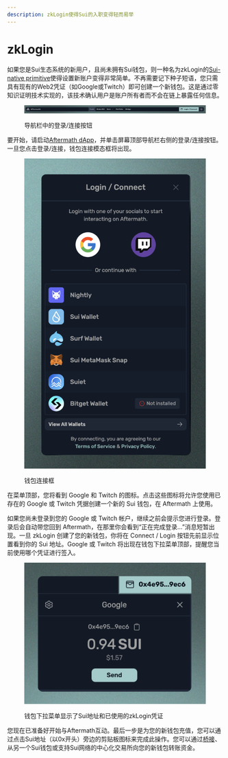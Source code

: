 ```yaml
---
description: zkLogin使得Sui的入职变得轻而易举
---
```


# zkLogin

如果您是Sui生态系统的新用户，且尚未拥有Sui钱包，则一种名为zkLogin的[Sui-native primitive](https://sui.io/zklogin)使得设置新账户变得非常简单。不再需要记下种子短语，您只需具有现有的Web2凭证（如Google或Twitch）即可创建一个新钱包。这是通过零知识证明技术实现的，该技术确认用户是账户所有者而不会在链上暴露任何信息。

<figure><img src="../../.gitbook/assets/spaces_meKfXaQnIP3bbI1AdlVX_uploads_fJr343UMcyMvRBoOoI9c_Screenshot 2024-02-21 at 7.webp" alt=""><figcaption><p>导航栏中的登录/连接按钮</p></figcaption></figure>

要开始，请启动[Aftermath dApp](https://aftermath.finance/)，并单击屏幕顶部导航栏右侧的登录/连接按钮。一旦您点击登录/连接，钱包连接模态框将出现。

<figure><img src="../../.gitbook/assets/spaces_meKfXaQnIP3bbI1AdlVX_uploads_RrLNnMkKCSrth3IufIoF_Screenshot 2024-02-22 at 4.webp" alt=""><figcaption><p>钱包连接框</p></figcaption></figure>

在菜单顶部，您将看到 Google 和 Twitch 的图标。点击这些图标将允许您使用已存在的 Google 或 Twitch 凭据创建一个新的 Sui 钱包，在 Aftermath 上使用。

如果您尚未登录到您的 Google 或 Twitch 帐户，继续之前会提示您进行登录。登录后会自动带您回到 Aftermath，在那里你会看到“正在完成登录...”消息短暂出现。一旦 zkLogin 创建了您的新钱包，你将在 Connect / Login 按钮先前显示位置看到你的 Sui 地址。Google 或 Twitch 将出现在钱包下拉菜单顶部，提醒您当前使用哪个凭证进行签入。

<figure><img src="../../.gitbook/assets/spaces_meKfXaQnIP3bbI1AdlVX_uploads_X1wMdqX2YXdNkDaejLNR_Screenshot 2024-02-21 at 8.webp" alt=""><figcaption><p>钱包下拉菜单显示了Sui地址和已使用的zkLogin凭证</p></figcaption></figure>

您现在已准备好开始与Aftermath互动。最后一步是为您的新钱包充值，您可以通过点击Sui地址（以0x开头）旁边的剪贴板图标来完成此操作。您可以通过[桥接](../../aftermath-dao-hang/qiao.md)、从另一个Sui钱包或支持Sui网络的中心化交易所向您的新钱包转账资金。
